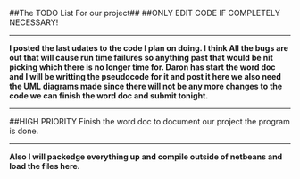 ##The TODO List For our project##
##ONLY EDIT CODE IF COMPLETELY NECESSARY!
***
<strong>
I posted the last udates to the code I plan on doing. I think All the bugs are out that will cause run time failures
so anything past that would be nit picking which there is no longer time for. Daron has start the word doc and I will be writting the pseudocode for it and post it here we also need the UML diagrams made since there will not be any more changes to the code we can finish the word doc and submit tonight.
</strong>

***
##HIGH PRIORITY
Finish the word doc to document our project the program is done.
***
<strong>
Also I will packedge everything up and compile outside of netbeans and load the files here.
</strong>

